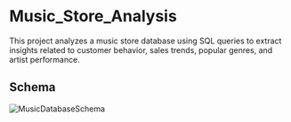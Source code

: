 # Music_Store_Analysis
This project analyzes a music store database using SQL queries to extract insights related to customer behavior, sales trends, popular genres, and artist performance. 
## Schema
![MusicDatabaseSchema](https://github.com/user-attachments/assets/35b0a9aa-cc64-4662-a297-7c84c1e148ff)
